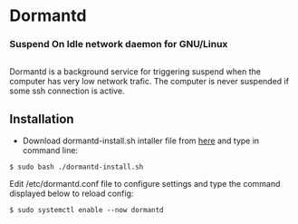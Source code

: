 # Dormantd
### Suspend On Idle network daemon for GNU/Linux
##

Dormantd is a background service for triggering suspend when the computer has very low network trafic. The computer is never suspended if some ssh connection is active.

## Installation
* Download dormantd-install.sh intaller file from [here](https://github.com/michaelnpsp/dormantd/releases/) and type in command line:
```
$ sudo bash ./dormantd-install.sh
```
Edit /etc/dormantd.conf file to configure settings and type the command displayed below to reload config:
```
$ sudo systemctl enable --now dormantd
```

